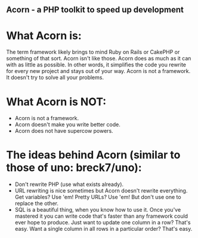 ## Acorn - a PHP toolkit to speed up development

# What Acorn is:

The term framework likely brings to mind Ruby on Rails or CakePHP or something of that sort. Acorn isn't like those. Acorn does as much as it can with as little as possible. In other words, it simplifies the code you rewrite for every new project and stays out of your way. Acorn is not a framework. It doesn't try to solve all your problems.

# What Acorn is NOT:

* Acorn is not a framework.
* Acorn doesn't make you write better code.
* Acorn does not have supercow powers.

# The ideas behind Acorn (similar to those of uno: breck7/uno):

* Don't rewrite PHP (use what exists already).
* URL rewriting is nice sometimes but Acorn doesn't rewrite everything. Get variables? Use 'em! Pretty URLs? Use 'em! But don't use one to replace the other.
* SQL is a beautiful thing, when you know how to use it. Once you've mastered it you can write code that's faster than any framework could ever hope to produce. Just want to update one column in a row? That's easy. Want a single column in all rows in a particular order? That's easy.
